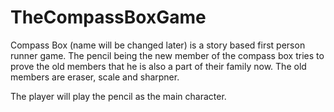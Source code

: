# TheCompassBoxGame

Compass Box (name will be changed later) is a story based first person runner game. The pencil being the new member of the compass box tries to prove the old members that he is also a part of their family now. The old members are eraser, scale and sharpner.

The player will play the pencil as the main character.

